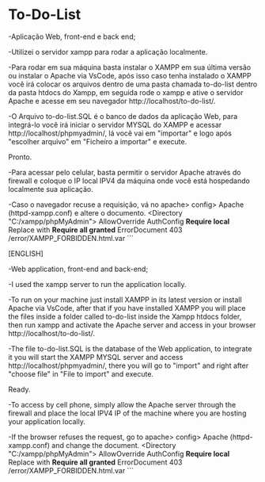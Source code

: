 # To-Do-List


-Aplicação Web, front-end e back end;

-Utilizei o servidor xampp para rodar a aplicação localmente.

-Para rodar em sua máquina basta instalar o XAMPP em sua última versão ou instalar o Apache via VsCode, após isso caso tenha instalado o XAMPP você irá colocar os arquivos dentro de uma pasta chamada to-do-list dentro da pasta htdocs do Xampp, em seguida rode o xampp e ative o servidor Apache e acesse em seu navegador http://localhost/to-do-list/.

-O Arquivo to-do-list.SQL é o banco de dados da aplicação Web, para integrá-lo você irá iniciar o servidor MYSQL do XAMPP e acessar http://localhost/phpmyadmin/, lá você vai em "importar" e logo após "escolher arquivo" em "Ficheiro a importar" e execute.

Pronto.

-Para acessar pelo celular, basta permitir o servidor Apache através do firewall e coloque o IP local IPV4 da máquina onde você está hospedando localmente sua aplicação.

-Caso o navegador recuse a requisição, vá no apache> config> Apache (httpd-xampp.conf) e altere o documento.
    <Directory "C:/xampp/phpMyAdmin">
       AllowOverride AuthConfig
       **Require local**   Replace with   **Require all granted**
       ErrorDocument 403 /error/XAMPP_FORBIDDEN.html.var
   </Directory>```

[ENGLISH]

-Web application, front-end and back-end;

-I used the xampp server to run the application locally.

-To run on your machine just install XAMPP in its latest version or install Apache via VsCode, after that if you have installed XAMPP you will place the files inside a folder called to-do-list inside the Xampp htdocs folder, then run xampp and activate the Apache server and access in your browser http://localhost/to-do-list/.

-The file to-do-list.SQL is the database of the Web application, to integrate it you will start the XAMPP MYSQL server and access http://localhost/phpmyadmin/, there you will go to "import" and right after "choose file" in "File to import" and execute.

Ready.

-To access by cell phone, simply allow the Apache server through the firewall and place the local IPV4 IP of the machine where you are hosting your application locally.

-If the browser refuses the request, go to apache> config> Apache (httpd-xampp.conf) and change the document.
    <Directory "C:/xampp/phpMyAdmin">
       AllowOverride AuthConfig
       **Require local**   Replace with   **Require all granted**
       ErrorDocument 403 /error/XAMPP_FORBIDDEN.html.var
   </Directory>```
